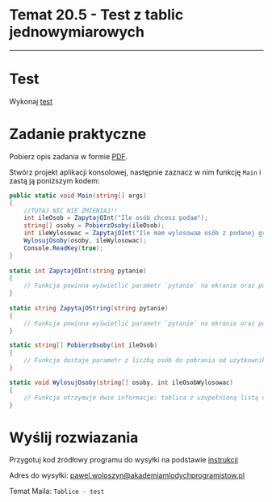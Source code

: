 # Temat 20.5 - Test z tablic jednowymiarowych

---

# Test
Wykonaj [test](http://bit.ly/AkademiaMP_P1T4)

# Zadanie praktyczne 

Pobierz opis zadania w formie [PDF](T20_5_Materiały.pdf).

Stwórz projekt aplikacji konsolowej, następnie zaznacz w nim funkcję `Main` i zastą ją poniższym kodem:

```csharp
public static void Main(string[] args)
{
    //TUTAJ NIC NIE ZMIENIAJ!!
	int ileOsob = ZapytajOInt("Ile osób chcesz podaæ");
	string[] osoby = PobierzOsoby(ileOsob);
	int ileWylosowac = ZapytajOInt("Ile mam wylosowaæ osób z podanej grupy");
	WylosujOsoby(osoby, ileWylosowac);
	Console.ReadKey(true);
}
		
static int ZapytajOInt(string pytanie)
{
    // Funkcja powinna wyświetlić parametr `pytanie` na ekranie oraz pobrać od użytkownika liczbę i zwrócić.
}
				
static string ZapytajOString(string pytanie)
{
    // Funkcja powinna wyświetlić parametr `pytanie` na ekranie oraz pobrać od użytkownika tekst i go zwrócić.
}

static string[] PobierzOsoby(int ileOsob)
{
    // Funkcja dostaje parametr z liczbą osób do pobrania od użytkownika (parametr: ileOsob). W tej funkcji stwórz tablicę o zadanym rozmiarze, następnie w pętli FOR uzupełnij dane w tablicy i zwróć uzupełnioną tablicę jako wynik działania funkcji
}

static void WylosujOsoby(string[] osoby, int ileOsobWylosowac)
{
	// Funkcja otrzymuje dwie informacje: tablica z uzupełnioną listą osób, oraz informacje o tym ile osób powinna wylosować. Najpierw stwórz obiekt do losowania, a następnie wykonaj w pętli losowanie tyle razy ile osób należy wylosować. Musisz wylosować konkretny numer w tablicy więc losowanie powinno odbyć się od 0 do rozmiaru tablicy (np. osoby.Lengt).
}
```

# Wyślij rozwiazania

Przygotuj kod źródłowy programu do wysyłki na podstawie [instrukcji](../ZdalneInstrukcja#wysyłanie-projektu-aplikacji-konsolowej)

Adres do wysyłki: [pawel.woloszyn@akademiamlodychprogramistow.pl](mailto:pawel.woloszyn@akademiamlodychprogramistow.pl)

Temat Maila: `Tablice - test`